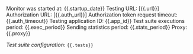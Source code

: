 Monitor was started at: {{.startup_date}}
Testing URL: [{{.url}}]
Authorization URL: [{{.auth_url}}]
Authorization token request timeout: {{.auth_timeout}}
Testing application ID: {{.app_id}}
Test suite executions period: {{.exec_period}}
Sending statistics period: {{.stats_period}}
Proxy: {{.proxy}}

_Test suite configuration_:
`{{.tests}}`

